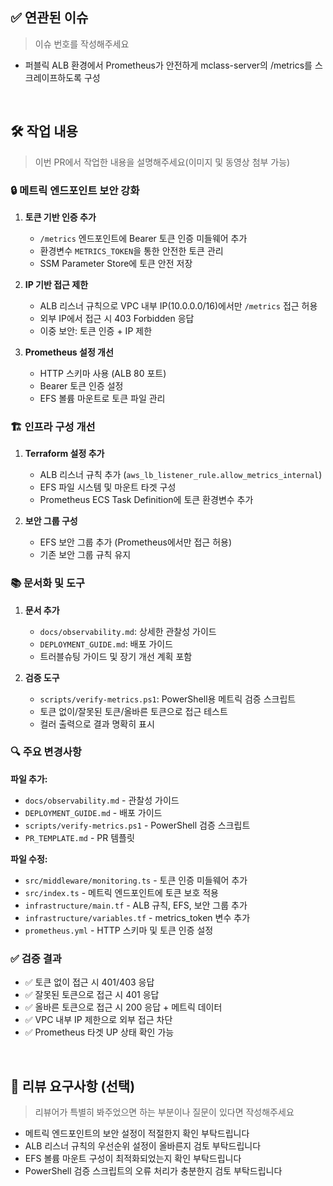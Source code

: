 ## ✅ 연관된 이슈

> 이슈 번호를 작성해주세요

- 퍼블릭 ALB 환경에서 Prometheus가 안전하게 mclass-server의 /metrics를 스크레이프하도록 구성

<br>

## 🛠️ 작업 내용

> 이번 PR에서 작업한 내용을 설명해주세요(이미지 및 동영상 첨부 가능)

### 🔒 메트릭 엔드포인트 보안 강화

1. **토큰 기반 인증 추가**
   - `/metrics` 엔드포인트에 Bearer 토큰 인증 미들웨어 추가
   - 환경변수 `METRICS_TOKEN`을 통한 안전한 토큰 관리
   - SSM Parameter Store에 토큰 안전 저장

2. **IP 기반 접근 제한**
   - ALB 리스너 규칙으로 VPC 내부 IP(10.0.0.0/16)에서만 `/metrics` 접근 허용
   - 외부 IP에서 접근 시 403 Forbidden 응답
   - 이중 보안: 토큰 인증 + IP 제한

3. **Prometheus 설정 개선**
   - HTTP 스키마 사용 (ALB 80 포트)
   - Bearer 토큰 인증 설정
   - EFS 볼륨 마운트로 토큰 파일 관리

### 🏗️ 인프라 구성 개선

1. **Terraform 설정 추가**
   - ALB 리스너 규칙 추가 (`aws_lb_listener_rule.allow_metrics_internal`)
   - EFS 파일 시스템 및 마운트 타겟 구성
   - Prometheus ECS Task Definition에 토큰 환경변수 추가

2. **보안 그룹 구성**
   - EFS 보안 그룹 추가 (Prometheus에서만 접근 허용)
   - 기존 보안 그룹 규칙 유지

### 📚 문서화 및 도구

1. **문서 추가**
   - `docs/observability.md`: 상세한 관찰성 가이드
   - `DEPLOYMENT_GUIDE.md`: 배포 가이드
   - 트러블슈팅 가이드 및 장기 개선 계획 포함

2. **검증 도구**
   - `scripts/verify-metrics.ps1`: PowerShell용 메트릭 검증 스크립트
   - 토큰 없이/잘못된 토큰/올바른 토큰으로 접근 테스트
   - 컬러 출력으로 결과 명확히 표시

### 🔍 주요 변경사항

**파일 추가:**
- `docs/observability.md` - 관찰성 가이드
- `DEPLOYMENT_GUIDE.md` - 배포 가이드  
- `scripts/verify-metrics.ps1` - PowerShell 검증 스크립트
- `PR_TEMPLATE.md` - PR 템플릿

**파일 수정:**
- `src/middleware/monitoring.ts` - 토큰 인증 미들웨어 추가
- `src/index.ts` - 메트릭 엔드포인트에 토큰 보호 적용
- `infrastructure/main.tf` - ALB 규칙, EFS, 보안 그룹 추가
- `infrastructure/variables.tf` - metrics_token 변수 추가
- `prometheus.yml` - HTTP 스키마 및 토큰 인증 설정

### ✅ 검증 결과

- ✅ 토큰 없이 접근 시 401/403 응답
- ✅ 잘못된 토큰으로 접근 시 401 응답  
- ✅ 올바른 토큰으로 접근 시 200 응답 + 메트릭 데이터
- ✅ VPC 내부 IP 제한으로 외부 접근 차단
- ✅ Prometheus 타겟 UP 상태 확인 가능

<br>

## 🙋 리뷰 요구사항 (선택)

> 리뷰어가 특별히 봐주었으면 하는 부분이나 질문이 있다면 작성해주세요

- 메트릭 엔드포인트의 보안 설정이 적절한지 확인 부탁드립니다
- ALB 리스너 규칙의 우선순위 설정이 올바른지 검토 부탁드립니다
- EFS 볼륨 마운트 구성이 최적화되었는지 확인 부탁드립니다
- PowerShell 검증 스크립트의 오류 처리가 충분한지 검토 부탁드립니다
